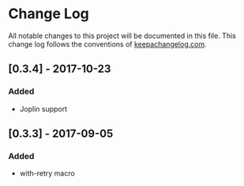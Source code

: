 # Change Log
All notable changes to this project will be documented in this file. This change log follows the conventions of [keepachangelog.com](http://keepachangelog.com/).



## [0.3.4] - 2017-10-23
### Added
- Joplin support

## [0.3.3] - 2017-09-05
### Added
- with-retry macro

